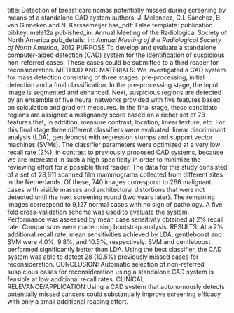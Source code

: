title: Detection of breast carcinomas potentially missed during screening by means of a standalone CAD system
authors: J. Melendez, C.I. Sánchez, B. van Ginneken and N. Karssemeijer
has_pdf: False
template: publication
bibkey: mele12a
published_in: Annual Meeting of the Radiological Society of North America
pub_details: in: <i>Annual Meeting of the Radiological Society of North America</i>, 2012
PURPOSE To develop and evaluate a standalone computer-aided detection (CAD) system for the identification of suspicious non-referred cases. These cases could be submitted to a third reader for reconsideration. METHOD AND MATERIALS: We investigated a CAD system for mass detection consisting of three stages: pre-processing, initial detection and a final classification. In the pre-processing stage, the input image is segmented and enhanced. Next, suspicious regions are detected by an ensemble of five neural networks provided with five features based on spiculation and gradient measures. In the final stage, these candidate regions are assigned a malignancy score based on a richer set of 73 features that, in addition, measure contrast, location, linear texture, etc. For this final stage three different classifiers were evaluated: linear discriminant analysis (LDA), gentleboost with regression stumps and support vector machines (SVMs). The classifier parameters were optimized at a very low recall rate (2%), in contrast to previously proposed CAD systems, because we are interested in such a high specificity in order to minimize the reviewing effort for a possible third reader. The data for this study consisted of a set of 28,811 scanned film mammograms collected from different sites in the Netherlands. Of these, 740 images correspond to 266 malignant cases with visible masses and architectural distortions that were not detected until the next screening round (two years later). The remaining images correspond to 9,127 normal cases with no sign of pathology. A five fold cross-validation scheme was used to evaluate the system. Performance was assessed by mean case sensitivity obtained at 2% recall rate. Comparisons were made using bootstrap analysis. RESULTS: At a 2% additional recall rate, mean sensitivities achieved by LDA, gentleboost and SVM were 4.0%, 9.8%, and 10.5%, respectively. SVM and gentleboost performed significantly better than LDA. Using the best classifier, the CAD system was able to detect 28 (10.5%) previously missed cases for reconsideration. CONCLUSION: Automatic selection of non-referred suspicious cases for reconsideration using a standalone CAD system is feasible at low additional recall rates. CLINICAL RELEVANCE/APPLICATION:Using a CAD system that autonomously detects potentially missed cancers could substantially improve screening efficacy with only a small additional reading effort.

